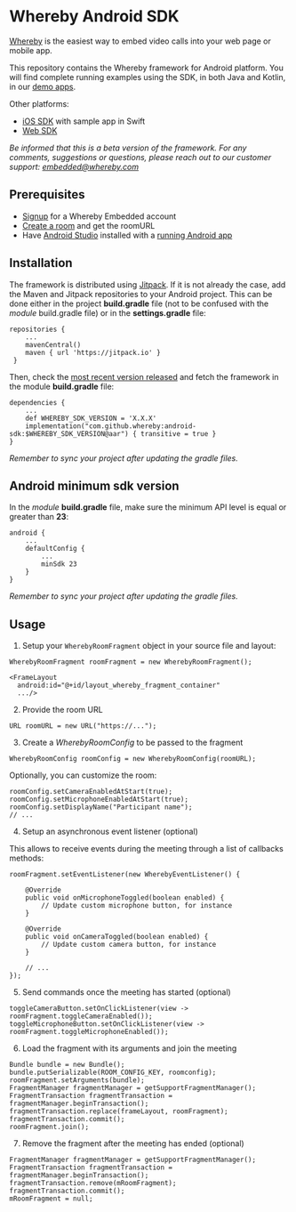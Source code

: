 # Whereby Android SDK
[Whereby](https://whereby.com/) is the easiest way to embed video calls into your web page or mobile app.

This repository contains the Whereby framework for Android platform. You will find complete running examples using the SDK, in both Java and Kotlin, in our [demo apps](https://github.com/whereby/android-sdk-demo-app).

Other platforms: 
- [iOS SDK](https://github.com/whereby/ios-sdk) with sample app in Swift
- [Web SDK](https://github.com/whereby/browser-sdk)

*Be informed that this is a beta version of the framework. For any comments, suggestions or questions, please reach out to our customer support: embedded@whereby.com* 

## Prerequisites
- [Signup](https://whereby.com/org/signup/embedded) for a Whereby Embedded account
- [Create a room](https://docs.whereby.com/creating-and-deleting-rooms) and get the roomURL
- Have [Android Studio](https://developer.android.com/studio/install) installed with a [running Android app](https://developer.android.com/studio/run)

## Installation 
The framework is distributed using [Jitpack](https://docs.jitpack.io/). If it is not already the case, add the Maven and Jitpack repositories to your Android project. This can be done either in the project  **build.gradle** file (not to be confused with the *module* build.gradle file) or in the **settings.gradle** file:
```
repositories {
    ...
    mavenCentral()
    maven { url 'https://jitpack.io' }  
 }
```

Then, check the [most recent version released](https://github.com/whereby/android-sdk/releases) and fetch the framework in the module **build.gradle** file:
```
dependencies {  
    ...
    def WHEREBY_SDK_VERSION = 'X.X.X'
    implementation("com.github.whereby:android-sdk:$WHEREBY_SDK_VERSION@aar") { transitive = true }
}

```
*Remember to sync your project after updating the gradle files.*

## Android minimum sdk version
In the *module* **build.gradle** file, make sure the minimum API level is equal or greater than **23**: 
```
android {  
    ...
    defaultConfig {  
        ...
        minSdk 23
    } 
}
```
*Remember to sync your project after updating the gradle files.*

## Usage
1. Setup your `WherebyRoomFragment` object in your source file and layout:
```
WherebyRoomFragment roomFragment = new WherebyRoomFragment();
```
```
<FrameLayout  
  android:id="@+id/layout_whereby_fragment_container"  
  .../>
  ```

2. Provide the room URL
```
URL roomURL = new URL("https://...");
```

3. Create a *WherebyRoomConfig* to be passed to the fragment
```
WherebyRoomConfig roomConfig = new WherebyRoomConfig(roomURL);
```

Optionally, you can customize the room:
```
roomConfig.setCameraEnabledAtStart(true);  
roomConfig.setMicrophoneEnabledAtStart(true); 
roomConfig.setDisplayName("Participant name");  
// ...
```

4. Setup an asynchronous event listener (optional)

This allows to receive events during the meeting through a list of callbacks methods:
```
roomFragment.setEventListener(new WherebyEventListener() {  

    @Override  
    public void onMicrophoneToggled(boolean enabled) {  
        // Update custom microphone button, for instance
    }  
  
    @Override  
    public void onCameraToggled(boolean enabled) {  
        // Update custom camera button, for instance
    }  

    // ...
});  
```

5. Send commands once the meeting has started (optional)
```
toggleCameraButton.setOnClickListener(view -> roomFragment.toggleCameraEnabled());  
toggleMicrophoneButton.setOnClickListener(view -> roomFragment.toggleMicrophoneEnabled());
```

6. Load the fragment with its arguments and join the meeting
```
Bundle bundle = new Bundle();  
bundle.putSerializable(ROOM_CONFIG_KEY, roomconfig);  
roomFragment.setArguments(bundle);  
FragmentManager fragmentManager = getSupportFragmentManager();  
FragmentTransaction fragmentTransaction = fragmentManager.beginTransaction();  
fragmentTransaction.replace(frameLayout, roomFragment);  
fragmentTransaction.commit();  
roomFragment.join();
```

7. Remove the fragment after the meeting has ended (optional)
```
FragmentManager fragmentManager = getSupportFragmentManager();  
FragmentTransaction fragmentTransaction = fragmentManager.beginTransaction();  
fragmentTransaction.remove(mRoomFragment);  
fragmentTransaction.commit();  
mRoomFragment = null;
```



